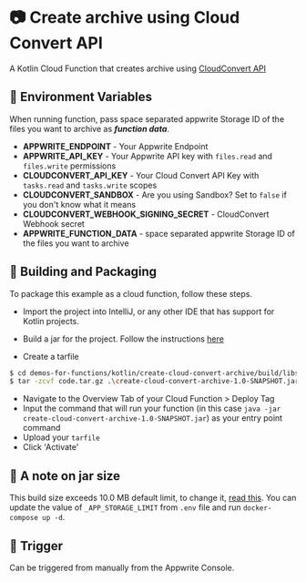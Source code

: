 # 📷 Create archive using Cloud Convert API
A Kotlin Cloud Function that creates archive using [CloudConvert API](https://cloudconvert.com/login#thumbnail-tasks)

## 📝 Environment Variables
When running function, pass space separated appwrite Storage ID of the files you want to archive as ***function data***.

- **APPWRITE_ENDPOINT** - Your Appwrite Endpoint
- **APPWRITE_API_KEY** - Your Appwrite API key with `files.read` and `files.write` permissions
- **CLOUDCONVERT_API_KEY** - Your Cloud Convert API Key with `tasks.read` and `tasks.write` scopes
- **CLOUDCONVERT_SANDBOX** - Are you using Sandbox? Set to `false` if you don't know what it means
- **CLOUDCONVERT_WEBHOOK_SIGNING_SECRET** - CloudConvert Webhook secret
- **APPWRITE_FUNCTION_DATA** - space separated appwrite Storage ID of the files you want to archive

## 🚀 Building and Packaging

To package this example as a cloud function, follow these steps.

* Import the project into IntelliJ, or any other IDE that has support for Kotlin projects.

* Build a jar for the project. Follow the instructions [here](https://hardiksachan.hashnode.dev/build-a-jar-with-gradle)

* Create a tarfile

```bash
$ cd demos-for-functions/kotlin/create-cloud-convert-archive/build/libs/
$ tar -zcvf code.tar.gz .\create-cloud-convert-archive-1.0-SNAPSHOT.jar
```

* Navigate to the Overview Tab of your Cloud Function > Deploy Tag
* Input the command that will run your function (in this case `java -jar create-cloud-convert-archive-1.0-SNAPSHOT.jar`) as your entry point command
* Upload your `tarfile`
* Click 'Activate'

## 📝 A note on jar size
This build size exceeds 10.0 MB default limit, to change it, [read this](https://appwrite.io/docs/environment-variables).
You can update the value of `_APP_STORAGE_LIMIT` from `.env` file and run `docker-compose up -d`.

## 🎯 Trigger
Can be triggered from manually from the Appwrite Console.
